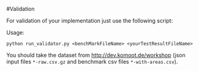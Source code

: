 #Validation

For validation of your implementation just use the following script:

Usage:

	python run_validator.py <benchMarkFileName> <yourTestResultFileName>


You should take the dataset from http://dev.komoot.de/workshop (json input files `*-raw.csv.gz` and benchmark csv files `*-with-areas.csv`).
